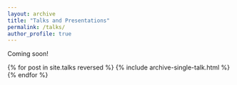 ```yaml
---
layout: archive
title: "Talks and Presentations"
permalink: /talks/
author_profile: true
---
```


Coming soon!

{% for post in site.talks reversed %}
  {% include archive-single-talk.html %}
{% endfor %}
